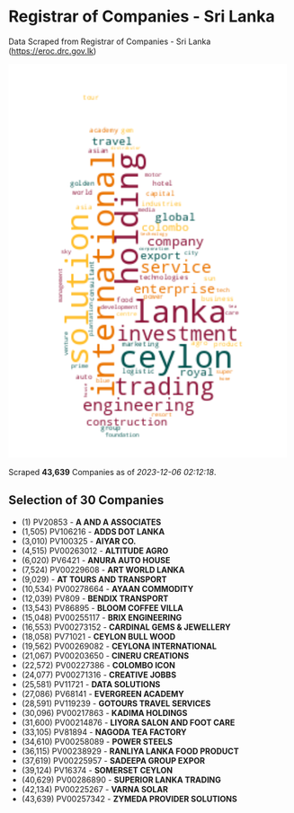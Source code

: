 # Registrar of Companies - Sri Lanka

Data Scraped from Registrar of Companies - Sri Lanka (https://eroc.drc.gov.lk)

![word-cloud](data/word_cloud.png)

Scraped **43,639** Companies as of *2023-12-06 02:12:18*.


## Selection of 30 Companies

* (1) PV20853 - **A AND A ASSOCIATES**
* (1,505) PV106216 - **ADDS DOT LANKA**
* (3,010) PV100325 - **AIYAR CO.**
* (4,515) PV00263012 - **ALTITUDE AGRO**
* (6,020) PV6421 - **ANURA AUTO HOUSE**
* (7,524) PV00229608 - **ART WORLD LANKA**
* (9,029)  - **AT TOURS AND TRANSPORT**
* (10,534) PV00278664 - **AYAAN COMMODITY**
* (12,039) PV809 - **BENDIX TRANSPORT**
* (13,543) PV86895 - **BLOOM COFFEE VILLA**
* (15,048) PV00255117 - **BRIX ENGINEERING**
* (16,553) PV00273152 - **CARDINAL GEMS & JEWELLERY**
* (18,058) PV71021 - **CEYLON BULL WOOD**
* (19,562) PV00269082 - **CEYLONA INTERNATIONAL**
* (21,067) PV00203650 - **CINERU CREATIONS**
* (22,572) PV00227386 - **COLOMBO ICON**
* (24,077) PV00271316 - **CREATIVE JOBBS**
* (25,581) PV11721 - **DATA SOLUTIONS**
* (27,086) PV68141 - **EVERGREEN ACADEMY**
* (28,591) PV119239 - **GOTOURS TRAVEL SERVICES**
* (30,096) PV00217863 - **KADIMA HOLDINGS**
* (31,600) PV00214876 - **LIYORA SALON AND FOOT CARE**
* (33,105) PV81894 - **NAGODA TEA FACTORY**
* (34,610) PV00258089 - **POWER STEELS**
* (36,115) PV00238929 - **RANLIYA LANKA FOOD PRODUCT**
* (37,619) PV00225957 - **SADEEPA GROUP EXPOR**
* (39,124) PV16374 - **SOMERSET CEYLON**
* (40,629) PV00286890 - **SUPERIOR LANKA TRADING**
* (42,134) PV00225267 - **VARNA SOLAR**
* (43,639) PV00257342 - **ZYMEDA PROVIDER SOLUTIONS**